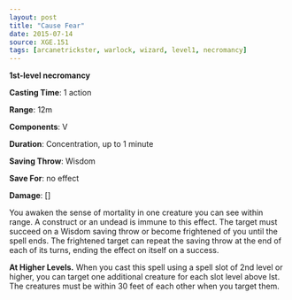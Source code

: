 ```yaml
---
layout: post
title: "Cause Fear"
date: 2015-07-14
source: XGE.151
tags: [arcanetrickster, warlock, wizard, level1, necromancy]
---
```


**1st-level necromancy**

**Casting Time**: 1 action

**Range**: 12m

**Components**: V

**Duration**: Concentration, up to 1 minute

**Saving Throw**: Wisdom

**Save For**: no effect

**Damage**: []

You awaken the sense of mortality in one creature you can see within range. A construct or an undead is immune to this effect. The target must succeed on a Wisdom saving throw or become frightened of you until the spell ends. The frightened target can repeat the saving throw at the end of each of its turns, ending the effect on itself on a success.

**At Higher Levels.** When you cast this spell using a spell slot of 2nd level or higher, you can target one additional creature for each slot level above lst. The creatures must be within 30 feet of each other when you target them.